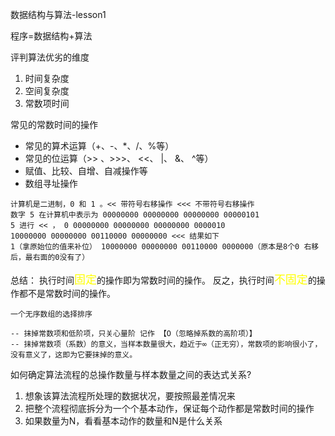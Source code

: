 数据结构与算法-lesson1

程序=数据结构+算法

评判算法优劣的维度

1. 时间复杂度
2. 空间复杂度
3. 常数项时间

常见的常数时间的操作

- 常见的算术运算（+、-、*、/、%等）
- 常见的位运算（>> 、>>>、 <<、 |、 &、 ^等）
- 赋值、比较、自增、自减操作等
- 数组寻址操作

```
计算机是二进制，0 和 1 。<< 带符号右移操作 <<< 不带符号右移操作
数字 5 在计算机中表示为 00000000 00000000 00000000 00000101
5 进行 << ， 0 00000000 00000000 00000000 0000010
10000000 00000000 00110000 00000000 <<< 结果如下
1（拿原始位的值来补位） 10000000 00000000 00110000 0000000（原本是8个0 右移后，最右面的0没有了）
```

总结：
执行时间<font color="yellow" size=4>固定</font>的操作即为常数时间的操作。
反之，执行时间<font color="yellow" size=4>不固定</font>的操作都不是常数时间的操作。

```
一个无序数组的选择排序

-- 抹掉常数项和低阶项，只关心量阶 记作 【O（忽略掉系数的高阶项）】
-- 抹掉常数项（系数）的意义，当样本数量很大，趋近于∞（正无穷），常数项的影响很小了，没有意义了，这即为它要抹掉的意义。
```



如何确定算法流程的总操作数量与样本数量之间的表达式关系?

1. 想象该算法流程所处理的数据状况，要按照最差情况来
2. 把整个流程彻底拆分为一个个基本动作，保证每个动作都是常数时间的操作
3. 如果数量为N，看看基本动作的数量和N是什么关系




